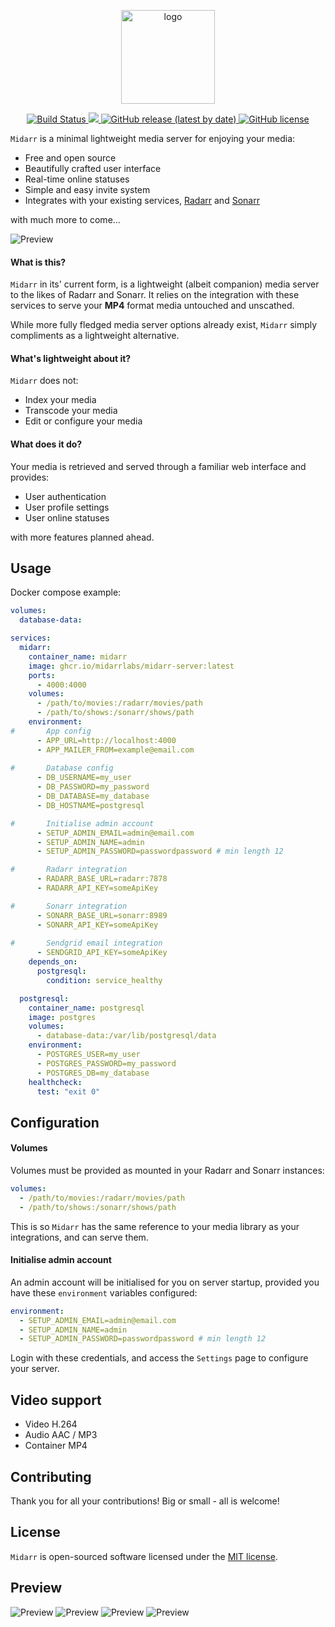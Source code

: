 <p align="center">
    <img src="priv/static/logo.svg" width="150" height="150" alt="logo">
</p>

<p align="center">
    <a href="https://github.com/midarrlabs/midarr-server/actions/workflows/master.yml">
        <img src="https://github.com/midarrlabs/midarr-server/actions/workflows/master.yml/badge.svg" alt="Build Status">
    </a>
    <a href="https://codecov.io/gh/midarrlabs/midarr-server">
        <img src="https://codecov.io/gh/midarrlabs/midarr-server/branch/master/graph/badge.svg?token=8PJVJG09RK"/>
    </a>
    <a href="https://github.com/midarrlabs/midarr-server/releases">
        <img alt="GitHub release (latest by date)" src="https://img.shields.io/github/v/release/midarrlabs/midarr-server">
    </a>
    <a href="https://github.com/midarrlabs/midarr-server/blob/master/LICENSE">
        <img alt="GitHub license" src="https://img.shields.io/github/license/midarrlabs/midarr-server">
    </a>
</p>

`Midarr` is a minimal lightweight media server for enjoying your media:

* Free and open source
* Beautifully crafted user interface
* Real-time online statuses
* Simple and easy invite system
* Integrates with your existing services, [Radarr](https://radarr.video/) and [Sonarr](https://sonarr.tv/)

with much more to come...

![Preview](docs/home-v1.14.0.png)

#### What is this?

`Midarr` in its' current form, is a lightweight (albeit companion) media server to the likes of Radarr and Sonarr. It relies on the integration with these services to serve your **MP4** format media untouched and unscathed.

While more fully fledged media server options already exist, `Midarr` simply compliments as a lightweight alternative.

#### What's lightweight about it?

`Midarr` does not:

* Index your media
* Transcode your media
* Edit or configure your media

#### What does it do?

Your media is retrieved and served through a familiar web interface and provides:

* User authentication
* User profile settings
* User online statuses

with more features planned ahead.

## Usage

Docker compose example:

```yaml
volumes:
  database-data:

services:
  midarr:
    container_name: midarr
    image: ghcr.io/midarrlabs/midarr-server:latest
    ports:
      - 4000:4000
    volumes:
      - /path/to/movies:/radarr/movies/path
      - /path/to/shows:/sonarr/shows/path
    environment:
#       App config
      - APP_URL=http://localhost:4000
      - APP_MAILER_FROM=example@email.com
        
#       Database config
      - DB_USERNAME=my_user
      - DB_PASSWORD=my_password
      - DB_DATABASE=my_database
      - DB_HOSTNAME=postgresql

#       Initialise admin account
      - SETUP_ADMIN_EMAIL=admin@email.com
      - SETUP_ADMIN_NAME=admin
      - SETUP_ADMIN_PASSWORD=passwordpassword # min length 12

#       Radarr integration
      - RADARR_BASE_URL=radarr:7878
      - RADARR_API_KEY=someApiKey

#       Sonarr integration
      - SONARR_BASE_URL=sonarr:8989
      - SONARR_API_KEY=someApiKey
        
#       Sendgrid email integration
      - SENDGRID_API_KEY=someApiKey
    depends_on:
      postgresql:
        condition: service_healthy

  postgresql:
    container_name: postgresql
    image: postgres
    volumes:
      - database-data:/var/lib/postgresql/data
    environment:
      - POSTGRES_USER=my_user
      - POSTGRES_PASSWORD=my_password
      - POSTGRES_DB=my_database
    healthcheck:
      test: "exit 0"
```

## Configuration

#### Volumes

Volumes must be provided as mounted in your Radarr and Sonarr instances:

```yaml
volumes:
  - /path/to/movies:/radarr/movies/path
  - /path/to/shows:/sonarr/shows/path
```
This is so `Midarr` has the same reference to your media library as your integrations, and can serve them.

#### Initialise admin account

An admin account will be initialised for you on server startup, provided you have these `environment` variables configured:

```yaml
environment:
  - SETUP_ADMIN_EMAIL=admin@email.com
  - SETUP_ADMIN_NAME=admin
  - SETUP_ADMIN_PASSWORD=passwordpassword # min length 12
```
Login with these credentials, and access the `Settings` page to configure your server.

## Video support

* Video H.264
* Audio AAC / MP3
* Container MP4

## Contributing

Thank you for all your contributions! Big or small - all is welcome!

## License

`Midarr` is open-sourced software licensed under the [MIT license](LICENSE).

## Preview

![Preview](docs/login-v1.4.0.png)
![Preview](docs/online-v1.6.1.png)
![Preview](docs/movie-v1.14.0.png)
![Preview](docs/player.png)
